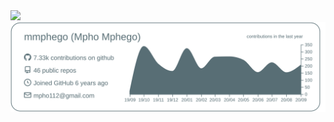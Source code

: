 <img src = "https://i.imgur.com/WRoz8Oy.gif">

<div align="center">
  <img src="https://raw.githubusercontent.com/dziugaspeciulevicius/dziugaspeciulevicius/master/profile-summary-card-output/default/0-profile-details.svg" alt="github stats"></br>
</div>